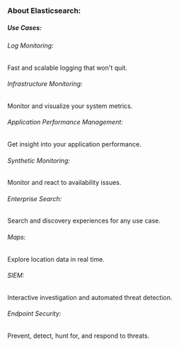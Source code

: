 ### About Elasticsearch: 

##### Use Cases: 

###### Log Monitoring: 
Fast and scalable logging that won't quit.

###### Infrastructure Monitoring:
Monitor and visualize your system metrics.

###### Application Performance Management: 
Get insight into your application performance.
 
###### Synthetic Monitoring:
Monitor and react to availability issues.

###### Enterprise Search:
Search and discovery experiences for any use case.

###### Maps: 
Explore location data in real time.

###### SIEM: 
Interactive investigation and automated threat detection.

###### Endpoint Security: 
Prevent, detect, hunt for, and respond to threats.


